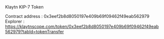 Klaytn KIP-7 Token

Contract address : 0x3eef2b8d8050197e409b69f09462f49eab562979
Explorer : https://klaytnscope.com/token/0x3eef2b8d8050197e409b69f09462f49eab562979?tabId=tokenTransfer
